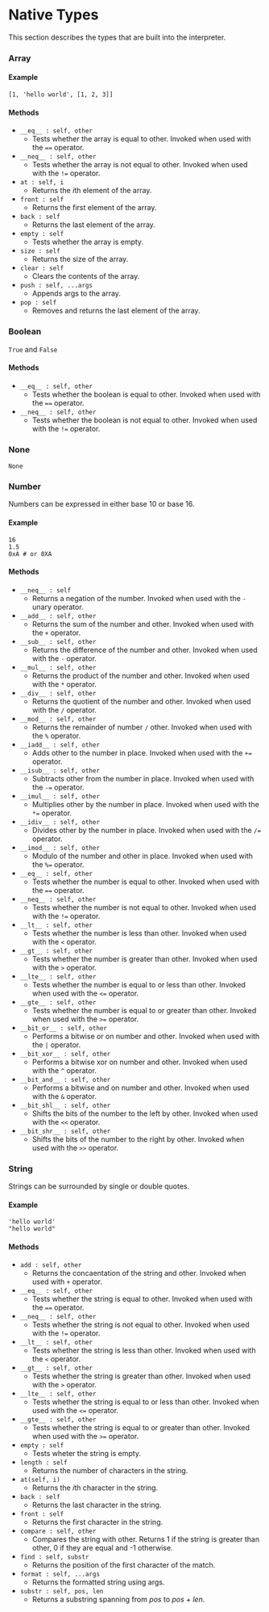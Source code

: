 # Native Types

This section describes the types that are built into the interpreter.

### Array

#### Example
```emerald
[1, 'hello world', [1, 2, 3]]
```

#### Methods
- `__eq__ : self, other`
    - Tests whether the array is equal to other. Invoked when used with the `==` operator.
- `__neq__ : self, other`
    - Tests whether the array is not equal to other. Invoked when used with the `!=` operator.
- `at : self, i`
    - Returns the *i*th element of the array.
- `front : self`
    - Returns the first element of the array.
- `back : self`
    - Returns the last element of the array.
- `empty : self`
    - Tests whether the array is empty.
- `size : self`
    - Returns the size of the array.
- `clear : self`
    - Clears the contents of the array.
- `push : self, ...args`
    - Appends args to the array.
- `pop : self`
    - Removes and returns the last element of the array.

### Boolean
`True` and `False`

#### Methods
- `__eq__ : self, other`
    - Tests whether the boolean is equal to other. Invoked when used with the `==` operator.
- `__neq__ : self, other`
    - Tests whether the boolean is not equal to other. Invoked when used with the `!=` operator.

### None
`None`

### Number
Numbers can be expressed in either base 10 or base 16.

#### Example
```emerald
16
1.5
0xA # or 0XA
```

#### Methods
- `__neq__ : self`
    - Returns a negation of the number. Invoked when used with the `-` unary operator.
- `__add__ : self, other`
    - Returns the sum of the number and other. Invoked when used with the `+` operator.
- `__sub__ : self, other`
    - Returns the difference of the number and other. Invoked when used with the `-` operator.
- `__mul__ : self, other`
    - Returns the product of the number and other. Invoked when used with the `*` operator.
- `__div__ : self, other`
    - Returns the quotient of the number and other. Invoked when used with the `/` operator.
- `__mod__ : self, other`
    - Returns the remainder of number `/` other. Invoked when used with the `%` operator.
- `__iadd__ : self, other`
    - Adds other to the number in place. Invoked when used with the `+=` operator.
- `__isub__ : self, other`
    - Subtracts other from the number in place. Invoked when used with the `-=` operator.
- `__imul__ : self, other`
    - Multiplies other by the number in place. Invoked when used with the `*=` operator.
- `__idiv__ : self, other`
    - Divides other by the number in place. Invoked when used with the `/=` operator.
- `__imod__ : self, other`
    - Modulo of the number and other in place. Invoked when used with the `%=` operator.
- `__eq__ : self, other`
    - Tests whether the number is equal to other. Invoked when used with the `==` operator.
- `__neq__ : self, other`
    - Tests whether the number is not equal to other. Invoked when used with the `!=` operator.
- `__lt__ : self, other`
    - Tests whether the number is less than other. Invoked when used with the `<` operator.
- `__gt__ : self, other`
    - Tests whether the number is greater than other. Invoked when used with the `>` operator.
- `__lte__ : self, other`
    - Tests whether the number is equal to or less than other. Invoked when used with the `<=` operator.
- `__gte__ : self, other`
    - Tests whether the number is equal to or greater than other. Invoked when used with the `>=` operator.
- `__bit_or__ : self, other`
    - Performs a bitwise or on number and other. Invoked when used with the `|` operator.
- `__bit_xor__ : self, other`
    - Performs a bitwise xor on number and other. Invoked when used with the `^` operator.
- `__bit_and__ : self, other`
    - Performs a bitwise and on number and other. Invoked when used with the `&` operator.
- `__bit_shl__ : self, other`
    - Shifts the bits of the number to the left by other. Invoked when used with the `<<` operator.
- `__bit_shr__ : self, other`
    - Shifts the bits of the number to the right by other. Invoked when used with the `>>` operator.

### String
Strings can be surrounded by single or double quotes.

#### Example
```emerald
'hello world'
"hello world"
```

#### Methods
- `add : self, other`
    - Returns the concaentation of the string and other. Invoked when used with `+` operator.
- `__eq__ : self, other`
    - Tests whether the string is equal to other. Invoked when used with the `==` operator.
- `__neq__ : self, other`
    - Tests whether the string is not equal to other. Invoked when used with the `!=` operator.
- `__lt__ : self, other`
    - Tests whether the string is less than other. Invoked when used with the `<` operator.
- `__gt__ : self, other`
    - Tests whether the string is greater than other. Invoked when used with the `>` operator.
- `__lte__ : self, other`
    - Tests whether the string is equal to or less than other. Invoked when used with the `<=` operator.
- `__gte__ : self, other`
    - Tests whether the string is equal to or greater than other. Invoked when used with the `>=` operator.
- `empty : self`
    - Tests wheter the string is empty.
- `length : self`
    - Returns the number of characters in the string.
- `at(self, i)`
    - Returns the *i*th character in the string.
- `back : self`
    - Returns the last character in the string.
- `front : self`
    - Returns the first character in the string.
- `compare : self, other`
    - Compares the string with other. Returns 1 if the string is greater than other, 0 if they are equal and -1 otherwise.
- `find : self, substr`
    - Returns the position of the first character of the match.
- `format : self, ...args`
    - Returns the formatted string using args.
- `substr : self, pos, len`
    - Returns a substring spanning from *pos* to *pos + len*.
